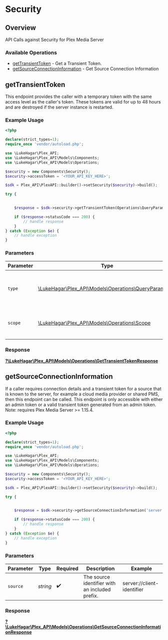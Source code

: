 # Security


## Overview

API Calls against Security for Plex Media Server


### Available Operations

* [getTransientToken](#gettransienttoken) - Get a Transient Token.
* [getSourceConnectionInformation](#getsourceconnectioninformation) - Get Source Connection Information

## getTransientToken

This endpoint provides the caller with a temporary token with the same access level as the caller's token. These tokens are valid for up to 48 hours and are destroyed if the server instance is restarted.


### Example Usage

```php
<?php

declare(strict_types=1);
require_once 'vendor/autoload.php';

use \LukeHagar\Plex_API;
use \LukeHagar\Plex_API\Models\Components;
use \LukeHagar\Plex_API\Models\Operations;

$security = new Components\Security();
$security->accessToken = '<YOUR_API_KEY_HERE>';

$sdk = Plex_API\PlexAPI::builder()->setSecurity($security)->build();

try {
    

    $response = $sdk->security->getTransientToken(Operations\QueryParamType::Delegation, Operations\Scope::All);

    if ($response->statusCode === 200) {
        // handle response
    }
} catch (Exception $e) {
    // handle exception
}
```

### Parameters

| Parameter                                                                                         | Type                                                                                              | Required                                                                                          | Description                                                                                       |
| ------------------------------------------------------------------------------------------------- | ------------------------------------------------------------------------------------------------- | ------------------------------------------------------------------------------------------------- | ------------------------------------------------------------------------------------------------- |
| `type`                                                                                            | [\LukeHagar\Plex_API\Models\Operations\QueryParamType](../../Models/Operations/QueryParamType.md) | :heavy_check_mark:                                                                                | `delegation` - This is the only supported `type` parameter.                                       |
| `scope`                                                                                           | [\LukeHagar\Plex_API\Models\Operations\Scope](../../Models/Operations/Scope.md)                   | :heavy_check_mark:                                                                                | `all` - This is the only supported `scope` parameter.                                             |


### Response

**[?\LukeHagar\Plex_API\Models\Operations\GetTransientTokenResponse](../../Models/Operations/GetTransientTokenResponse.md)**


## getSourceConnectionInformation

If a caller requires connection details and a transient token for a source that is known to the server, for example a cloud media provider or shared PMS, then this endpoint can be called. This endpoint is only accessible with either an admin token or a valid transient token generated from an admin token.
Note: requires Plex Media Server >= 1.15.4.


### Example Usage

```php
<?php

declare(strict_types=1);
require_once 'vendor/autoload.php';

use \LukeHagar\Plex_API;
use \LukeHagar\Plex_API\Models\Components;
use \LukeHagar\Plex_API\Models\Operations;

$security = new Components\Security();
$security->accessToken = '<YOUR_API_KEY_HERE>';

$sdk = Plex_API\PlexAPI::builder()->setSecurity($security)->build();

try {
    

    $response = $sdk->security->getSourceConnectionInformation('server://client-identifier');

    if ($response->statusCode === 200) {
        // handle response
    }
} catch (Exception $e) {
    // handle exception
}
```

### Parameters

| Parameter                                      | Type                                           | Required                                       | Description                                    | Example                                        |
| ---------------------------------------------- | ---------------------------------------------- | ---------------------------------------------- | ---------------------------------------------- | ---------------------------------------------- |
| `source`                                       | *string*                                       | :heavy_check_mark:                             | The source identifier with an included prefix. | server://client-identifier                     |


### Response

**[?\LukeHagar\Plex_API\Models\Operations\GetSourceConnectionInformationResponse](../../Models/Operations/GetSourceConnectionInformationResponse.md)**

